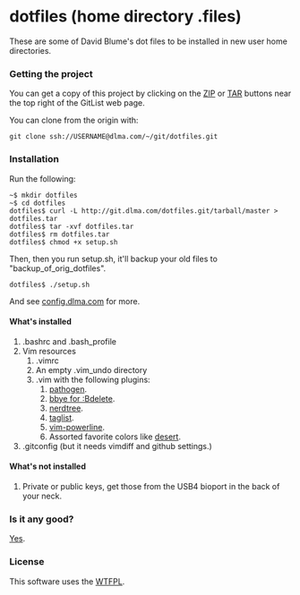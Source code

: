 # dotfiles (home directory .files)

These are some of David Blume's dot files to be installed
in new user home directories.

### Getting the project

You can get a copy of this project by clicking on the
[ZIP](http://git.dlma.com/dotfiles.git/zipball/master)
or [TAR](http://git.dlma.com/dotfiles.git/tarball/master) buttons
near the top right of the GitList web page.

You can clone from the origin with:

    git clone ssh://USERNAME@dlma.com/~/git/dotfiles.git

### Installation 

Run the following:

    ~$ mkdir dotfiles
    ~$ cd dotfiles
    dotfiles$ curl -L http://git.dlma.com/dotfiles.git/tarball/master > dotfiles.tar
    dotfiles$ tar -xvf dotfiles.tar
    dotfiles$ rm dotfiles.tar
    dotfiles$ chmod +x setup.sh

Then, then you run setup.sh, it'll backup your old files to "backup_of_orig_dotfiles".

    dotfiles$ ./setup.sh

And see [config.dlma.com](http://config.dlma.com) for more.

#### What's installed

1. .bashrc and .bash_profile
2. Vim resources
    1. .vimrc
    2. An empty .vim_undo directory
    3. .vim with the following plugins:
        1. [pathogen](https://github.com/tpope/vim-pathogen).
        2. [bbye for :Bdelete](https://github.com/moll/vim-bbye).
        3. [nerdtree](https://github.com/scrooloose/nerdtree).
        4. [taglist](http://www.vim.org/scripts/script.php?script_id=273).
        5. [vim-powerline](https://github.com/Lokaltog/vim-powerline).
        6. Assorted favorite colors like [desert](https://github.com/dblume/desert.vim).
3. .gitconfig (but it needs vimdiff and github settings.)

#### What's not installed

1. Private or public keys, get those from the USB4 bioport in the back of your neck.

### Is it any good?

[Yes](https://news.ycombinator.com/item?id=3067434).

### License

This software uses the [WTFPL](http://www.wtfpl.net/).

